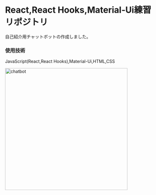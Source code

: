 # React,React Hooks,Material-Ui練習リポジトリ

自己紹介用チャットボットの作成しました。
### 使用技術
JavaScript(React,React Hooks),Material-Ui,HTML,CSS

<img src="https://user-images.githubusercontent.com/67394974/105102998-2341ce00-5af3-11eb-9c5c-b5598378100b.gif" alt="chatbot" title="chatbot" width=400>
